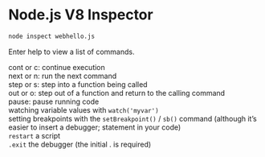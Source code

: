 # Node.js V8 Inspector

```sh
node inspect webhello.js
```

Enter help to view a list of commands.

cont or c: continue execution  
next or n: run the next command  
step or s: step into a function being called  
out or o: step out of a function and return to the calling command  
pause: pause running code  
watching variable values with `watch('myvar')`  
setting breakpoints with the `setBreakpoint()` /
`sb()` command (although
it’s easier to insert a debugger; statement in your code)  
`restart` a script  
`.exit` the debugger (the initial . is required)  
